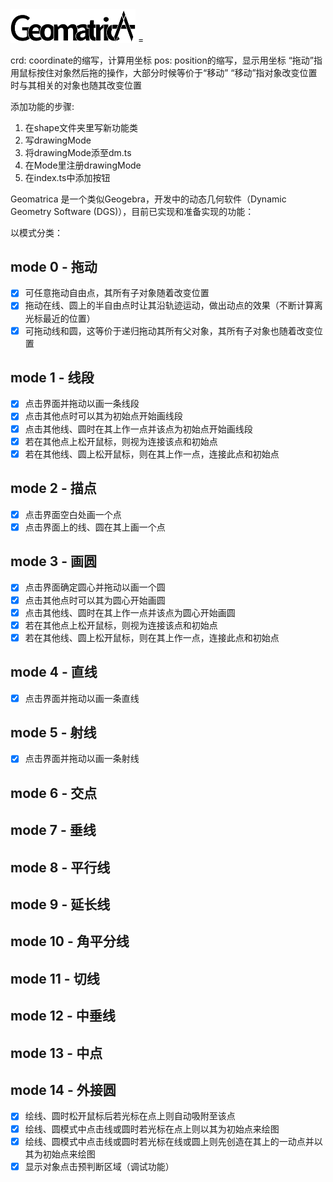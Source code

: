 <img src="assets/GeomatricA.svg" width=200>
=

crd: coordinate的缩写，计算用坐标
pos: position的缩写，显示用坐标
“拖动”指用鼠标按住对象然后拖的操作，大部分时候等价于“移动”
“移动”指对象改变位置时与其相关的对象也随其改变位置

添加功能的步骤:

1. 在shape文件夹里写新功能类
2. 写drawingMode
3. 将drawingMode添至dm.ts
4. 在Mode里注册drawingMode
5. 在index.ts中添加按钮



Geomatrica 是一个类似Geogebra，开发中的动态几何软件（Dynamic Geometry Software (DGS)），目前已实现和准备实现的功能：

以模式分类：

## mode 0 - 拖动

- [x] 可任意拖动自由点，其所有子对象随着改变位置
- [x] 拖动在线、圆上的半自由点时让其沿轨迹运动，做出动点的效果（不断计算离光标最近的位置）
- [x] 可拖动线和圆，这等价于递归拖动其所有父对象，其所有子对象也随着改变位置

## mode 1 - 线段
- [x] 点击界面并拖动以画一条线段
- [x] 点击其他点时可以其为初始点开始画线段
- [x] 点击其他线、圆时在其上作一点并该点为初始点开始画线段
- [x] 若在其他点上松开鼠标，则视为连接该点和初始点
- [x] 若在其他线、圆上松开鼠标，则在其上作一点，连接此点和初始点
## mode 2 - 描点
- [x] 点击界面空白处画一个点
- [x] 点击界面上的线、圆在其上画一个点
## mode 3 - 画圆
- [x] 点击界面确定圆心并拖动以画一个圆
- [x] 点击其他点时可以其为圆心开始画圆
- [x] 点击其他线、圆时在其上作一点并该点为圆心开始画圆
- [x] 若在其他点上松开鼠标，则视为连接该点和初始点
- [x] 若在其他线、圆上松开鼠标，则在其上作一点，连接此点和初始点
## mode 4 - 直线
- [x] 点击界面并拖动以画一条直线
## mode 5 - 射线
- [x] 点击界面并拖动以画一条射线
## mode 6 - 交点
## mode 7 - 垂线
## mode 8 - 平行线
## mode 9 - 延长线
## mode 10 - 角平分线
## mode 11 - 切线
## mode 12 - 中垂线
## mode 13 - 中点
## mode 14 - 外接圆


- [x] 绘线、圆时松开鼠标后若光标在点上则自动吸附至该点
- [x] 绘线、圆模式中点击线或圆时若光标在点上则以其为初始点来绘图
- [x] 绘线、圆模式中点击线或圆时若光标在线或圆上则先创造在其上的一动点并以其为初始点来绘图
- [x] 显示对象点击预判断区域（调试功能）
